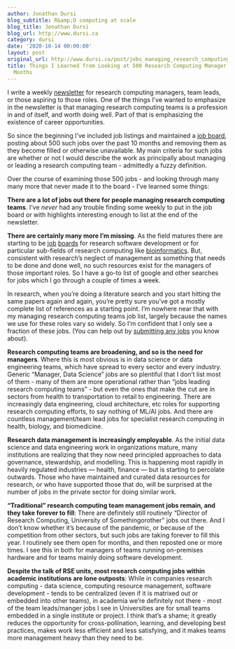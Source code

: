 ```yaml
---
author: Jonathan Dursi
blog_subtitle: R&amp;D computing at scale
blog_title: Jonathan Dursi
blog_url: http://www.dursi.ca
category: dursi
date: '2020-10-14 00:00:00'
layout: post
original_url: http://www.dursi.ca/post/jobs_managing_research_computing_teams.html
title: Things I Learned from Looking at 500 Research Computing Manager Jobs over 10
  Months
---
```


<p>I write a weekly <a href="https://newsletter.researchcomputingteams.org">newsletter</a>
for research computing managers, team leads, or those aspiring to
those roles.  One of the things I’ve wanted to emphasize in the
newsletter is that managing research computing teams is a profession
in and of itself, and worth doing well.  Part of that is emphasizing
the existence of career opportunities.</p>

<p>So since the beginning I’ve included job listings and  maintained
a <a href="https://www.researchcomputingteams.org/jobboard/">job board</a>,
posting about 500 such jobs over the past 10 months and removing
them as they become filled or otherwise unavailable.  My main
criteria for such jobs are whether or not I would describe the work
as principally about managing or leading a research computing team - 
admittedly a fuzzy definition.</p>

<p>Over the course of examining those 500 jobs - and looking through
many many more that never made it to the board - I’ve learned some
things:</p>

<p><strong>There are a lot of jobs out there for people managing research
computing teams</strong>.  I’ve <em>never</em> had any trouble finding some weekly
to put in the job board or with highlights interesting enough to
list at the end of the newsletter.</p>

<p><strong>There are certainly many more I’m missing</strong>.  As the field matures
there are starting to be <a href="https://us-rse.org/jobs/">job</a>
<a href="https://society-rse.org/careers/vacancies/">boards</a> for research
software development or for particular sub-fields of research
computing like
<a href="https://bioinformatics.ca/job-postings/#/?&amp;order=desc">bioinformatics</a>.
But, consistent with research’s neglect of management as something
that needs to be done and done well, no such resources exist for
the managers of those important roles. So I have a go-to list of
google and other searches for jobs which I go through a couple of
times a week.</p>

<p>In research, when you’re doing a literature search and you start
hitting the same papers again and again, you’re pretty sure you’ve
got a mostly complete list of references as a starting point.  I’m
nowhere near that with my managing research computing teams job
list, largely because the names we use for these roles vary so
widely.  So I’m confident that I only see a fraction of these jobs.
(You can help out by <a href="https://airtable.com/shrL6QGic3Mv9JFrs">submitting any
jobs</a> you know about).</p>

<p><strong>Research computing teams are broadening, and so is the need for
managers</strong>.  Where this is most obvious is in data science or data
engineering teams, which have spread to every sector and every
industry.  Generic “Manager, Data Science” jobs are so plentiful
that I don’t list most of them - many of them are more operational
rather than “jobs leading research computing teams” - but even the
ones that make the cut are in sectors from health to transportation
to retail to engineering.  There are increasingly data engineering,
cloud architecture, etc roles for supporting research computing
efforts, to say nothing of ML/AI jobs.  And there are countless
management/team lead jobs for specialist research computing in
health, biology, and biomedicine.</p>

<p><strong>Research data management is increasingly employable</strong>.  As the
initial data science and data engineering work in organizations
mature, many institutions are realizing that they now need principled
approaches to data governance, stewardship, and modelling.  This
is happening most rapidly in heavily regulated industries —
health, finance — but is starting to percolate outwards.
Those who have maintained and curated data resources for research,
or who have supported those that do, will be surprised at the number
of jobs in the private sector for doing similar work.</p>

<p><strong>“Traditional” research computing team management jobs remain, and
they take forever to fill</strong>: There are definitely still routinely
“Director of Research Computing, University of Somethingorother”
jobs out there.  And I don’t know whether it’s because of the
pandemic, or because of the competition from other sectors, but
such jobs are taking forever to fill this year.  I routinely see
them open for months, and then reposted one or more times.  I see
this in both for managers of teams running on-premises hardware and
for teams mainly doing software development.</p>

<p><strong>Despite the talk of RSE units, most research computing jobs within
academic institutions are lone outposts</strong>:  While in companies
research computing - data science, computing resource management,
software development - tends to be centralized (even if it is
matrixed out or embedded into other teams), in academia we’re
definitely not there - most of the team leads/manger jobs I see in
Universities are for small teams embedded in a single institute or
project.  I think that’s a shame; it greatly reduces the opportunity
for cross-pollination, learning, and developing best practices,
makes work less efficient and less satisfying, and it makes teams
more management heavy than they need to be.</p>